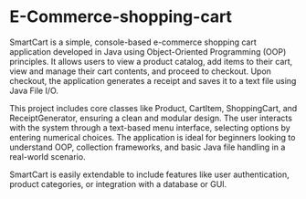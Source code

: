 # E-Commerce-shopping-cart
SmartCart is a simple, console-based e-commerce shopping cart application developed in Java using Object-Oriented Programming (OOP) principles. It allows users to view a product catalog, add items to their cart, view and manage their cart contents, and proceed to checkout. Upon checkout, the application generates a receipt and saves it to a text file using Java File I/O.

This project includes core classes like Product, CartItem, ShoppingCart, and ReceiptGenerator, ensuring a clean and modular design. The user interacts with the system through a text-based menu interface, selecting options by entering numerical choices. The application is ideal for beginners looking to understand OOP, collection frameworks, and basic Java file handling in a real-world scenario.

SmartCart is easily extendable to include features like user authentication, product categories, or integration with a database or GUI.

